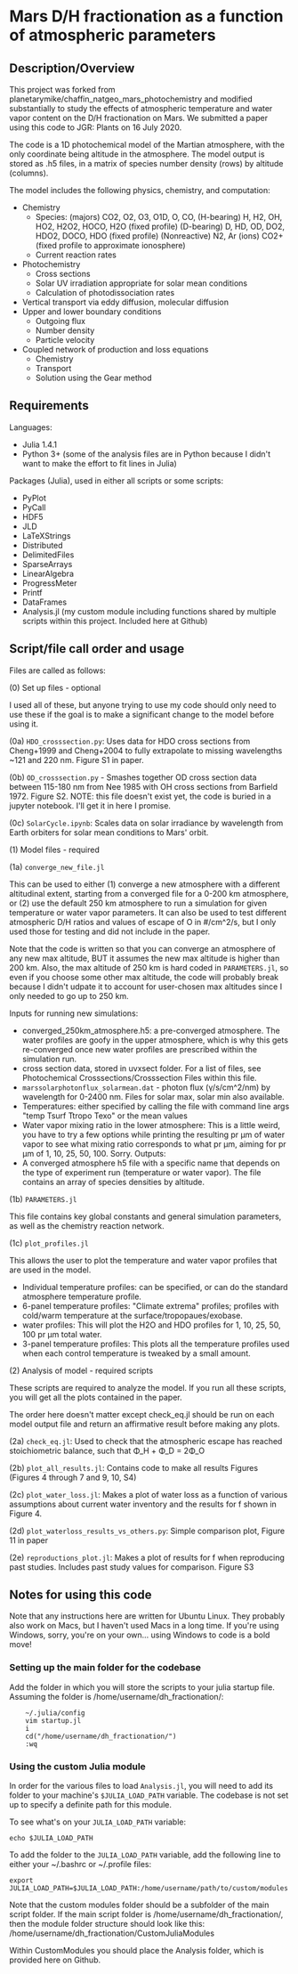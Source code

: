 # Mars D/H fractionation as a function of atmospheric parameters

## Description/Overview

This project was forked from planetarymike/chaffin_natgeo_mars_photochemistry and modified substantially to study the effects of atmospheric temperature and water vapor content on the D/H fractionation on Mars. We submitted a paper using this code to JGR: Plants on 16 July 2020.

The code is a 1D photochemical model of the Martian atmosphere, with the only coordinate being altitude in the atmosphere. The model output is stored as .h5 files, in a matrix of species number density (rows) by altitude (columns). 

The model includes the following physics, chemistry, and computation:

- Chemistry
	- Species: (majors) CO2, O2, O3, O1D, O, CO, 
			   (H-bearing) H, H2, OH, HO2, H2O2, HOCO, H2O (fixed profile)
			   (D-bearing) D, HD, OD, DO2, HDO2, DOCO, HDO (fixed profile)
               (Nonreactive) N2, Ar
               (ions) CO2+ (fixed profile to approximate ionosphere)
    - Current reaction rates 
- Photochemistry 
	- Cross sections
	- Solar UV irradiation appropriate for solar mean conditions
	- Calculation of photodissociation rates
- Vertical transport via eddy diffusion, molecular diffusion
- Upper and lower boundary conditions
	- Outgoing flux
	- Number density
	- Particle velocity
- Coupled network of production and loss equations
	- Chemistry
	- Transport
	- Solution using the Gear method


## Requirements

Languages:
- Julia 1.4.1
- Python 3+ (some of the analysis files are in Python because I didn't want to make the effort to fit lines in Julia)

Packages (Julia), used in either all scripts or some scripts:
- PyPlot
- PyCall
- HDF5
- JLD
- LaTeXStrings
- Distributed
- DelimitedFiles
- SparseArrays
- LinearAlgebra
- ProgressMeter
- Printf
- DataFrames
- Analysis.jl (my custom module including functions shared by multiple scripts within this project. Included here at Github)


## Script/file call order and usage

Files are called as follows:

(0) Set up files - optional

I used all of these, but anyone trying to use my code should only need to use these if the goal is to make a significant change to the model before using it.

(0a) `HDO_crosssection.py`: Uses data for HDO cross sections from Cheng+1999 and Cheng+2004 to fully extrapolate to missing wavelengths ~121 and 220 nm. Figure S1 in paper.
	
(0b) `OD_crosssection.py` - Smashes together OD cross section data between 115-180 nm from Nee 1985 with OH cross sections from Barfield 1972. Figure S2. NOTE: this file doesn't exist yet, the code is buried in a jupyter notebook. I'll get it in here I promise.

(0c) `SolarCycle.ipynb`: Scales data on solar irradiance by wavelength from Earth orbiters for solar mean conditions to Mars' orbit. 


(1) Model files - required

(1a) `converge_new_file.jl`

This can be used to either (1) converge a new atmosphere with a different altitudinal extent, starting from a converged file for a 0-200 km atmosphere, or (2) use the default 250 km atmosphere to run a simulation for given temperature or water vapor parameters. It can also be used to test different atmospheric D/H ratios and values of escape of O in #/cm^2/s, but I only used those for testing and did not include in the paper.

Note that the code is written so that you can converge an atmosphere of any new max altitude, BUT it assumes the new max altitude is higher than 200 km. Also, the max altitude of 250 km is hard coded in `PARAMETERS.jl`, so even if you choose some other max altitude, the code will probably break because I didn't udpate it to account for user-chosen max altitudes since I only needed to go up to 250 km.

Inputs for running new simulations:
- converged_250km_atmosphere.h5: a pre-converged atmosphere. The water profiles are goofy in the upper atmosphere, which is why this gets re-converged once new water profiles are prescribed within the simulation run.
- cross section data, stored in uvxsect folder. For a list of files, see Photochemical Crosssections/Crosssection Files within this file. 
- `marssolarphotonflux_solarmean.dat` - photon flux (γ/s/cm^2/nm) by wavelength for 0-2400 nm. Files for solar max, solar min also available.
- Temperatures: either specified by calling the file with command line args "temp Tsurf Ttropo Texo" or the mean values
- Water vapor mixing ratio in the lower atmosphere: This is a little weird, you have to try a few options while printing the resulting pr μm of water vapor to see what mixing ratio corresponds to what pr μm, aiming for pr μm of 1, 10, 25, 50, 100. Sorry.
Outputs:
- A converged atmosphere h5 file with a specific name that depends on the type of experiment run (temperature or water vapor). The file contains an array of species densities by altitude.

(1b) `PARAMETERS.jl`

This file contains key global constants and general simulation parameters, as well as the chemistry reaction network. 

(1c) `plot_profiles.jl`

This allows the user to plot the temperature and water vapor profiles that are used in the model.

- Individual temperature profiles: can be specified, or can do the standard atmosphere temperature profile.
- 6-panel temperature profiles: "Climate extrema" profiles; profiles with cold/warm temperature at the surface/tropopaues/exobase.
- water profiles: This will plot the H2O and HDO profiles for 1, 10, 25, 50, 100 pr μm total water. 
- 3-panel temperature profiles: This plots all the temperature profiles used when each control temperature is tweaked by a small amount. 

(2) Analysis of model - required scripts

These scripts are required to analyze the model. If you run all these scripts, you will get all the plots contained in the paper.

The order here doesn't matter except check_eq.jl should be run on each model output file and return an affirmative result before making any plots.

(2a) `check_eq.jl`: Used to check that the atmospheric escape has reached stoichiometric balance, such that Φ_H + Φ_D = 2Φ_O

(2b) `plot_all_results.jl`: Contains code to make all results Figures (Figures 4 through 7 and 9, 10, S4)

(2c) `plot_water_loss.jl`: Makes a plot of water loss as a function of various assumptions about current water inventory and the results for f shown in Figure 4.

(2d) `plot_waterloss_results_vs_others.py`: Simple comparison plot, Figure 11 in paper 

(2e) `reproductions_plot.jl`: Makes a plot of results for f when reproducing past studies. Includes past study values for comparison. Figure S3

## Notes for using this code

Note that any instructions here are written for Ubuntu Linux. They probably also work on Macs, but I haven't used Macs in a long time. If you're using Windows, sorry, you're on your own... using Windows to code is a bold move!

### Setting up the main folder for the codebase

Add the folder in which you will store the scripts to your julia startup file. Assuming the folder is /home/username/dh_fractionation/:

```shell
	~/.julia/config
	vim startup.jl
	i
	cd("/home/username/dh_fractionation/")
	:wq
```

### Using the custom Julia module

In order for the various files to load `Analysis.jl`, you will need to add its folder to your machine's `$JULIA_LOAD_PATH` variable. The codebase is not set up to specify a definite path for this module. 

To see what's on your `JULIA_LOAD_PATH` variable:

```shell
echo $JULIA_LOAD_PATH
```

To add the folder to the `JULIA_LOAD_PATH` variable, add the following line to either your ~/.bashrc or ~/.profile files:

`export JULIA_LOAD_PATH=$JULIA_LOAD_PATH:/home/username/path/to/custom/modules`

Note that the custom modules folder should be a subfolder of the main script folder. If the main script folder is /home/username/dh_fractionation/, then the module folder structure should look like this: /home/username/dh_fractionation/CustomJuliaModules

Within CustomModules you should place the Analysis folder, which is provided here on Github.